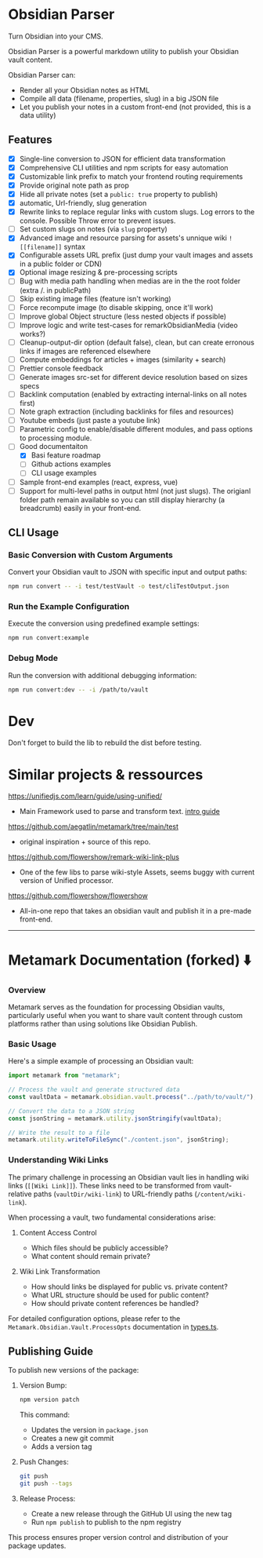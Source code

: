 # Obsidian Parser

Turn Obsidian into your CMS.

Obsidian Parser is a powerful markdown utility to publish your Obsidian vault content.

Obsidian Parser can:

- Render all your Obsidian notes as HTML
- Compile all data (filename, properties, slug) in a big JSON file
- Let you publish your notes in a custom front-end (not provided, this is a data utility)

## Features

- [x] Single-line conversion to JSON for efficient data transformation
- [x] Comprehensive CLI utilities and npm scripts for easy automation
- [x] Customizable link prefix to match your frontend routing requirements
- [x] Provide original note path as prop
- [x] Hide all private notes (set a `public: true` property to publish)
- [x] automatic, Url-friendly, slug generation
- [x] Rewrite links to replace regular links with custom slugs. Log errors to the console. Possible Throw error to prevent issues.
- [ ] Set custom slugs on notes (via `slug` property)
- [x] Advanced image and resource parsing for assets's unnique wiki `![[filename]]` syntax
- [x] Configurable assets URL prefix (just dump your vault images and assets in a public folder or CDN)
- [x] Optional image resizing & pre-processing scripts
- [ ] Bug with media path handling when medias are in the the root folder (extra /. in publicPath)
- [ ] Skip existing image files (feature isn't working)
- [ ] Force recompute image (to disable skipping, once it'll work)
- [ ] Improve global Object structure (less nested objects if possible)
- [ ] Improve logic and write test-cases for remarkObsidianMedia (video works?)
- [ ] Cleanup-output-dir option (default false), clean, but can create erronous links if images are referenced elsewhere
- [ ] Compute embeddings for articles + images (similarity + search)
- [ ] Prettier console feedback
- [ ] Generate images src-set for different device resolution based on sizes specs
- [ ] Backlink computation (enabled by extracting internal-links on all notes first)
- [ ] Note graph extraction (including backlinks for files and resources)
- [ ] Youtube embeds (just paste a youtube link)
- [ ] Parametric config to enable/disable different modules, and pass options to processing module.
- [ ] Good documentaiton
  - [x] Basi feature roadmap
  - [ ] Github actions examples
  - [ ] CLI usage examples
- [ ] Sample front-end examples (react, express, vue)
- [ ] Support for multi-level paths in output html (not just slugs). The origianl folder path remain available so you can still display hierarchy (a breadcrumb) easily in your front-end.

## CLI Usage

### Basic Conversion with Custom Arguments

Convert your Obsidian vault to JSON with specific input and output paths:

```bash
npm run convert -- -i test/testVault -o test/cliTestOutput.json
```

### Run the Example Configuration

Execute the conversion using predefined example settings:

```bash
npm run convert:example
```

### Debug Mode

Run the conversion with additional debugging information:

```bash
npm run convert:dev -- -i /path/to/vault
```

# Dev

Don't forget to build the lib to rebuild the dist before testing.

# Similar projects & ressources

https://unifiedjs.com/learn/guide/using-unified/

- Main Framework used to parse and transform text. [intro guide](https://unifiedjs.com/learn/guide/introduction-to-unified/)

https://github.com/aegatlin/metamark/tree/main/test

- original inspiration + source of this repo.

https://github.com/flowershow/remark-wiki-link-plus

- One of the few libs to parse wiki-style Assets, seems buggy with current version of Unified processor.

https://github.com/flowershow/flowershow

- All-in-one repo that takes an obsidian vault and publish it in a pre-made front-end.

---

# Metamark Documentation (forked) ⬇️

### Overview

Metamark serves as the foundation for processing Obsidian vaults, particularly useful when you want to share vault content through custom platforms rather than using solutions like Obsidian Publish.

### Basic Usage

Here's a simple example of processing an Obsidian vault:

```typescript
import metamark from "metamark";

// Process the vault and generate structured data
const vaultData = metamark.obsidian.vault.process("../path/to/vault/");

// Convert the data to a JSON string
const jsonString = metamark.utility.jsonStringify(vaultData);

// Write the result to a file
metamark.utility.writeToFileSync("./content.json", jsonString);
```

### Understanding Wiki Links

The primary challenge in processing an Obsidian vault lies in handling wiki links (`[[Wiki Link]]`). These links need to be transformed from vault-relative paths (`vaultDir/wiki-link`) to URL-friendly paths (`/content/wiki-link`).

When processing a vault, two fundamental considerations arise:

1. Content Access Control

   - Which files should be publicly accessible?
   - What content should remain private?

2. Wiki Link Transformation
   - How should links be displayed for public vs. private content?
   - What URL structure should be used for public content?
   - How should private content references be handled?

For detailed configuration options, please refer to the `Metamark.Obsidian.Vault.ProcessOpts` documentation in [types.ts](./src/types.ts).

## Publishing Guide

To publish new versions of the package:

1. Version Bump:

   ```bash
   npm version patch
   ```

   This command:

   - Updates the version in `package.json`
   - Creates a new git commit
   - Adds a version tag

2. Push Changes:

   ```bash
   git push
   git push --tags
   ```

3. Release Process:
   - Create a new release through the GitHub UI using the new tag
   - Run `npm publish` to publish to the npm registry

This process ensures proper version control and distribution of your package updates.
